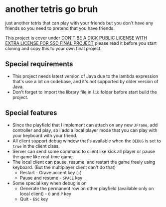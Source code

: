 # another tetris go bruh

just another tetris that can play with your friends but you don't have any friends so you need to pretend that you have friends.

This project is cover under [DON'T BE A DICK PUBLIC LICENSE WITH EXTRA LICENSE FOR SSD FINAL PROJECT](LICENSE.md) please read it before you start cloning and copy this to your own final project.

## Special requirements

- This project needs latest version of Java due to the lambda expression that's use a lot on codebase, and it's not supported by older version of Java.
- Don't forget to import the library file in `lib` folder before start build the project.

## Special features

- Since the playfield that I implement can attach on any new `JFrame`, add controller and play, so I add a local player mode that you can play with your keyboard with your friend.
- All client support debug window that's available when the `DEBUG` is set to `true` in the client class.
- Server can send some command to client like kick all player or pause the game like real-time game.
- The local client can pause, resume, and restart the game freely using keyboard. (But the multiplayer client can't do that)
    - Restart - Grave accent key (`~`)
    - Pause and resume - `SPACE` key
- Some special key when debug is on
    - Generate the permanent row on other playfield (available only on local client) - `O` and `P` key
    - Quit - `ESC` key

